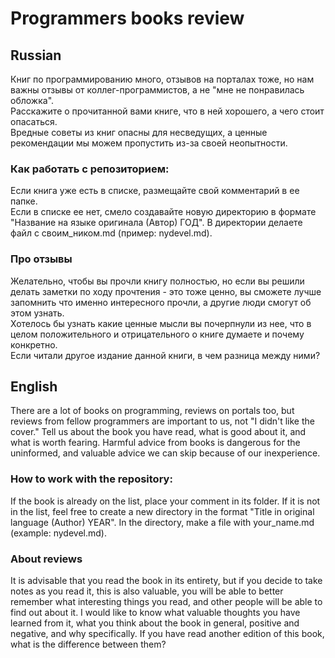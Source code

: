 # Programmers books review

## Russian
Книг по программированию много, отзывов на порталах тоже, но нам важны отзывы от коллег-программистов, а не "мне не понравилась обложка".  
Расскажите о прочитанной вами книге, что в ней хорошего, а чего стоит опасаться.  
Вредные советы из книг опасны для несведущих, а ценные рекомендации мы можем пропустить из-за своей неопытности.  

### Как работать с репозиторием:  
Если книга уже есть в списке, размещайте свой комментарий в ее папке.  
Если в списке ее нет, смело создавайте новую директорию в формате "Название на языке оригинала (Автор) ГОД".
В директории делаете файл с своим_ником.md (пример: nydevel.md).

### Про отзывы
Желательно, чтобы вы прочли книгу полностью, но если вы решили делать заметки по ходу прочтения - это тоже ценно, вы сможете лучше запомнить что именно интересного прочли, а другие люди смогут об этом узнать.  
Хотелось бы узнать какие ценные мысли вы почерпнули из нее, что в целом положительного и отрицательного о книге думаете и почему конкретно.  
Если читали другое издание данной книги, в чем разница между ними?  

## English
There are a lot of books on programming, reviews on portals too, but reviews from fellow programmers are important to us, not "I didn't like the cover."
Tell us about the book you have read, what is good about it, and what is worth fearing.
Harmful advice from books is dangerous for the uninformed, and valuable advice we can skip because of our inexperience.

### How to work with the repository:
If the book is already on the list, place your comment in its folder.
If it is not in the list, feel free to create a new directory in the format "Title in original language (Author) YEAR".
In the directory, make a file with your_name.md (example: nydevel.md).

### About reviews
It is advisable that you read the book in its entirety, but if you decide to take notes as you read it, this is also valuable, you will be able to better remember what interesting things you read, and other people will be able to find out about it.
I would like to know what valuable thoughts you have learned from it, what you think about the book in general, positive and negative, and why specifically.
If you have read another edition of this book, what is the difference between them?
